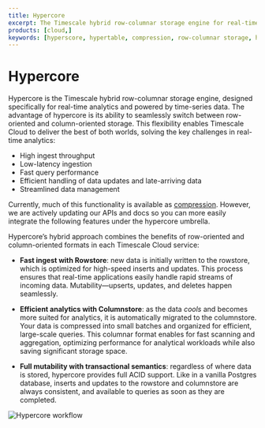```yaml
---
title: Hypercore
excerpt: The Timescale hybrid row-columnar storage engine for real-time analytics, powered by time-series data
products: [cloud,]
keywords: [hyperscore, hypertable, compression, row-columnar storage, hypercore, hyperstore]
---
```


# Hypercore

Hypercore is the Timescale hybrid row-columnar storage engine, designed specifically for 
real-time analytics and powered by time-series data. The advantage of hypercore is its ability 
to seamlessly switch between row-oriented and column-oriented storage. This flexibility enables 
Timescale Cloud to deliver the best of both worlds, solving the key challenges in real-time analytics: 

- High ingest throughput
- Low-latency ingestion 
- Fast query performance
- Efficient handling of data updates and late-arriving data 
- Streamlined data management

Currently, much of this functionality is available as [compression][compression]. However, we are actively 
updating our APIs and docs so you can more easily integrate the following features under the hypercore umbrella.

Hypercore’s hybrid approach combines the benefits of row-oriented and column-oriented formats 
in each Timescale Cloud service:

- **Fast ingest with Rowstore**: new data is initially written to the rowstore, which is optimized for 
  high-speed inserts and updates. This process ensures that real-time applications easily handle 
  rapid streams of incoming data. Mutability—upserts, updates, and deletes happen seamlessly.

- **Efficient analytics with Columnstore**: as the data _cools_ and becomes more suited for 
  analytics, it is automatically migrated to the columnstore. Your data is compressed into small 
  batches and organized for efficient, large-scale queries. This columnar format enables for 
  fast scanning and aggregation, optimizing performance for analytical workloads while also 
  saving significant storage space.

- **Full mutability with transactional semantics**: regardless of where data is stored,
  hypercore provides full ACID support. Like in a vanilla Postgres database, inserts and updates 
  to the rowstore and columnstore are always consistent, and available to queries as soon as they are 
  completed.

![Hypercore workflow](https://assets.timescale.com/docs/images/hypercore-overview.png)


[compression]: /use-timescale/:currentVersion:/compression/

